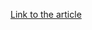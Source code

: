 [Link to the article](https://blog.netspi.com/sql-server-persistence-part-1-startup-stored-procedures/)
